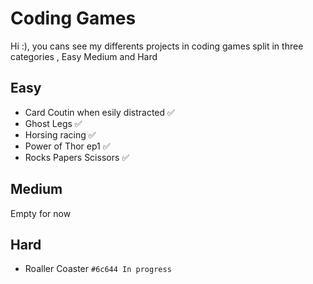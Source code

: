 # Coding Games 

Hi :), you cans see my differents projects in coding games split in three categories , Easy Medium and Hard 

## Easy 
 - Card Coutin when esily distracted :white_check_mark:
 - Ghost Legs :white_check_mark:
 - Horsing racing :white_check_mark:
 - Power of Thor ep1 :white_check_mark:
 - Rocks Papers Scissors :white_check_mark: 

## Medium 
  Empty for now 

## Hard 
 - Roaller Coaster `#6c644 In progress` 
 

